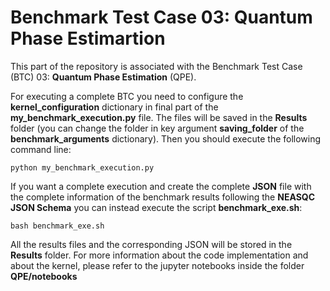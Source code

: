 # Benchmark Test Case 03: Quantum Phase Estimartion

This part of the repository is associated with the Benchmark Test Case (BTC) 03: **Quantum Phase Estimation** (QPE). 

For executing a complete BTC you need to configure the **kernel_configuration** dictionary in final part of the **my_benchmark_execution.py** file. The files will be saved in the **Results** folder (you can change the folder in key argument **saving_folder** of the **benchmark_arguments** dictionary). Then you should execute the following command line:

    python my_benchmark_execution.py

If you want a complete execution and create the complete **JSON** file with the complete information of the benchmark results following the **NEASQC JSON Schema** you can instead execute the script **benchmark_exe.sh**:
 
    bash benchmark_exe.sh

All the results files and the corresponding JSON will be stored in the **Results** folder.
For more information about the code implementation and about the kernel, please refer to the jupyter notebooks inside the folder **QPE/notebooks**


